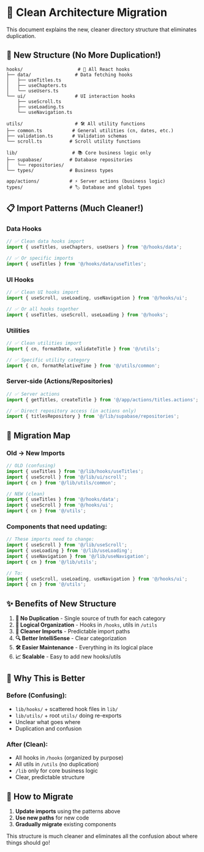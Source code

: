 # 🚀 Clean Architecture Migration

This document explains the new, cleaner directory structure that eliminates duplication.

## 🎯 **New Structure** (No More Duplication!)

```
hooks/                    # 🎣 All React hooks
├── data/                # Data fetching hooks  
│   ├── useTitles.ts
│   ├── useChapters.ts
│   └── useUsers.ts
└── ui/                  # UI interaction hooks
    ├── useScroll.ts
    ├── useLoading.ts
    └── useNavigation.ts

utils/                   # 🛠️ All utility functions
├── common.ts           # General utilities (cn, dates, etc.)
├── validation.ts       # Validation schemas
└── scroll.ts          # Scroll utility functions

lib/                    # 📚 Core business logic only
├── supabase/          # Database repositories
│   └── repositories/
└── types/             # Business types

app/actions/           # ⚡ Server actions (business logic)
types/                 # 🏷️ Database and global types
```

## 📋 **Import Patterns** (Much Cleaner!)

### **Data Hooks**
```typescript
// ✅ Clean data hooks import
import { useTitles, useChapters, useUsers } from '@/hooks/data';

// ✅ Or specific imports
import { useTitles } from '@/hooks/data/useTitles';
```

### **UI Hooks**
```typescript
// ✅ Clean UI hooks import  
import { useScroll, useLoading, useNavigation } from '@/hooks/ui';

// ✅ Or all hooks together
import { useTitles, useScroll, useLoading } from '@/hooks';
```

### **Utilities**
```typescript
// ✅ Clean utilities import
import { cn, formatDate, validateTitle } from '@/utils';

// ✅ Specific utility category
import { cn, formatRelativeTime } from '@/utils/common';
```

### **Server-side (Actions/Repositories)**
```typescript
// ✅ Server actions
import { getTitles, createTitle } from '@/app/actions/titles.actions';

// ✅ Direct repository access (in actions only)
import { titlesRepository } from '@/lib/supabase/repositories';
```

## 🔄 **Migration Map**

### **Old → New Imports**

```typescript
// OLD (confusing)
import { useTitles } from '@/lib/hooks/useTitles';
import { useScroll } from '@/lib/ui/scroll';
import { cn } from '@/lib/utils/common';

// NEW (clean)
import { useTitles } from '@/hooks/data';
import { useScroll } from '@/hooks/ui';  
import { cn } from '@/utils';
```

### **Components that need updating:**
```typescript
// These imports need to change:
import { useScroll } from '@/lib/useScroll'; 
import { useLoading } from '@/lib/useLoading';
import { useNavigation } from '@/lib/useNavigation';
import { cn } from '@/lib/utils';

// To:
import { useScroll, useLoading, useNavigation } from '@/hooks/ui';
import { cn } from '@/utils';
```

## ✨ **Benefits of New Structure**

1. **🎯 No Duplication** - Single source of truth for each category
2. **📁 Logical Organization** - Hooks in `/hooks`, utils in `/utils`
3. **🧭 Cleaner Imports** - Predictable import paths
4. **🔍 Better IntelliSense** - Clear categorization
5. **🛠️ Easier Maintenance** - Everything in its logical place
6. **📈 Scalable** - Easy to add new hooks/utils

## 🎯 **Why This is Better**

### **Before (Confusing)**:
- `lib/hooks/` + scattered hook files in `lib/`
- `lib/utils/` + root `utils/` doing re-exports
- Unclear what goes where
- Duplication and confusion

### **After (Clean)**:
- All hooks in `/hooks` (organized by purpose)
- All utils in `/utils` (no duplication)
- `/lib` only for core business logic
- Clear, predictable structure

## 🚀 **How to Migrate**

1. **Update imports** using the patterns above
2. **Use new paths** for new code
3. **Gradually migrate** existing components

This structure is much cleaner and eliminates all the confusion about where things should go!
